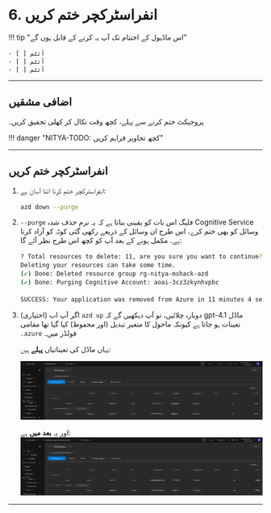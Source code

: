 <!--
CO_OP_TRANSLATOR_METADATA:
{
  "original_hash": "6539a34c770f3ceff282370d72ee74dc",
  "translation_date": "2025-09-24T12:06:21+00:00",
  "source_file": "workshop/docs/instructions/6-Teardown-Infrastructure.md",
  "language_code": "ur"
}
-->
# 6. انفراسٹرکچر ختم کریں

!!! tip "اس ماڈیول کے اختتام تک آپ یہ کرنے کے قابل ہوں گے"

    - [ ] آئٹم
    - [ ] آئٹم
    - [ ] آئٹم

---

## اضافی مشقیں

پروجیکٹ ختم کرنے سے پہلے، کچھ وقت نکال کر کھلی تحقیق کریں۔

!!! danger "NITYA-TODO: کچھ تجاویز فراہم کریں"

---

## انفراسٹرکچر ختم کریں

1. انفراسٹرکچر ختم کرنا اتنا آسان ہے:

      ```bash title="" linenums="0"
      azd down --purge
      ```
1. `--purge` فلیگ اس بات کو یقینی بناتا ہے کہ یہ نرم حذف شدہ Cognitive Service وسائل کو بھی ختم کرے، اس طرح ان وسائل کے ذریعے رکھی گئی کوٹہ کو آزاد کرتا ہے۔ مکمل ہونے کے بعد آپ کو کچھ اس طرح نظر آئے گا:

      ```bash title="" linenums="0"
      ? Total resources to delete: 11, are you sure you want to continue? Yes
      Deleting your resources can take some time.
      (✓) Done: Deleted resource group rg-nitya-mshack-azd
      (✓) Done: Purging Cognitive Account: aoai-3cz3zkynhvpbc

      SUCCESS: Your application was removed from Azure in 11 minutes 4 seconds.
      ```

1. (اختیاری) اگر آپ اب `azd up` دوبارہ چلائیں، تو آپ دیکھیں گے کہ gpt-4.1 ماڈل تعینات ہو جاتا ہے کیونکہ ماحول کا متغیر تبدیل (اور محفوظ) کیا گیا تھا مقامی `.azure` فولڈر میں۔

      یہاں ماڈل کی تعیناتیاں **پہلے** ہیں:

      ![ابتدائی](../../../../../translated_images/14-deploy-initial.30e4cf1c29b587bc86efd11a0dd0b6ee6bec92ae4425860272179121951bd917.ur.png)

      اور یہ **بعد میں** ہے:
      ![نیا](../../../../../translated_images/14-deploy-new.f7f3c355a3cf7299572bca5941cfeec14090237cd3d20310e347f27564089379.ur.png)

---

